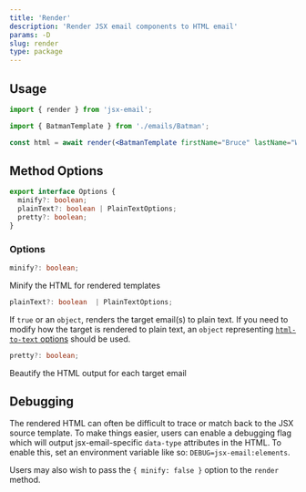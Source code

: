 ```yaml
---
title: 'Render'
description: 'Render JSX email components to HTML email'
params: -D
slug: render
type: package
---
```


<!--@include: @/include/header.md-->

<!--@include: @/include/install.md-->

## Usage

```jsx
import { render } from 'jsx-email';

import { BatmanTemplate } from './emails/Batman';

const html = await render(<BatmanTemplate firstName="Bruce" lastName="Wayne" />);
```

## Method Options

```ts
export interface Options {
  minify?: boolean;
  plainText?: boolean | PlainTextOptions;
  pretty?: boolean;
}
```

### Options

```ts
minify?: boolean;
```

Minify the HTML for rendered templates

```ts
plainText?: boolean  | PlainTextOptions;
```

If `true` or an `object`, renders the target email(s) to plain text. If you need to modify how the target is rendered to plain text, an `object` representing [`html-to-text` options](https://github.com/html-to-text/node-html-to-text/blob/master/packages/html-to-text/README.md#options) should be used.

```ts
pretty?: boolean;
```

Beautify the HTML output for each target email

## Debugging

The rendered HTML can often be difficult to trace or match back to the JSX source template. To make things easier, users can enable a debugging flag which will output jsx-email-specific `data-type` attributes in the HTML. To enable this, set an environment variable like so: `DEBUG=jsx-email:elements`.

Users may also wish to pass the `{ minify: false }` option to the `render` method.
